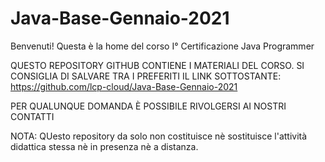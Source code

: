 # Java-Base-Gennaio-2021

Benvenuti! Questa è la home del corso I° Certificazione Java Programmer

QUESTO REPOSITORY GITHUB CONTIENE I MATERIALI DEL CORSO. SI CONSIGLIA DI SALVARE TRA I PREFERITI IL LINK SOTTOSTANTE:
https://github.com/lcp-cloud/Java-Base-Gennaio-2021

PER QUALUNQUE DOMANDA È POSSIBILE RIVOLGERSI AI NOSTRI CONTATTI

NOTA: QUesto repository da solo non costituisce nè sostituisce l'attività didattica stessa nè in presenza nè a distanza.
